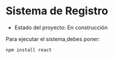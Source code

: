 <h1> Sistema de Registro </h1>

- Estado del proyecto: En construcción

Para ejecutar el sistema,debes poner:

```npm install react```
